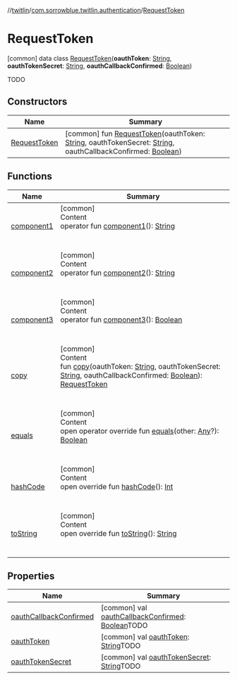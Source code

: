 //[twitlin](../../index.md)/[com.sorrowblue.twitlin.authentication](../index.md)/[RequestToken](index.md)



# RequestToken  
 [common] data class [RequestToken](index.md)(**oauthToken**: [String](https://kotlinlang.org/api/latest/jvm/stdlib/kotlin/-string/index.html), **oauthTokenSecret**: [String](https://kotlinlang.org/api/latest/jvm/stdlib/kotlin/-string/index.html), **oauthCallbackConfirmed**: [Boolean](https://kotlinlang.org/api/latest/jvm/stdlib/kotlin/-boolean/index.html))

TODO

   


## Constructors  
  
|  Name|  Summary| 
|---|---|
| <a name="com.sorrowblue.twitlin.authentication/RequestToken/RequestToken/#kotlin.String#kotlin.String#kotlin.Boolean/PointingToDeclaration/"></a>[RequestToken](-request-token.md)| <a name="com.sorrowblue.twitlin.authentication/RequestToken/RequestToken/#kotlin.String#kotlin.String#kotlin.Boolean/PointingToDeclaration/"></a> [common] fun [RequestToken](-request-token.md)(oauthToken: [String](https://kotlinlang.org/api/latest/jvm/stdlib/kotlin/-string/index.html), oauthTokenSecret: [String](https://kotlinlang.org/api/latest/jvm/stdlib/kotlin/-string/index.html), oauthCallbackConfirmed: [Boolean](https://kotlinlang.org/api/latest/jvm/stdlib/kotlin/-boolean/index.html))   <br>


## Functions  
  
|  Name|  Summary| 
|---|---|
| <a name="com.sorrowblue.twitlin.authentication/RequestToken/component1/#/PointingToDeclaration/"></a>[component1](component1.md)| <a name="com.sorrowblue.twitlin.authentication/RequestToken/component1/#/PointingToDeclaration/"></a>[common]  <br>Content  <br>operator fun [component1](component1.md)(): [String](https://kotlinlang.org/api/latest/jvm/stdlib/kotlin/-string/index.html)  <br><br><br>
| <a name="com.sorrowblue.twitlin.authentication/RequestToken/component2/#/PointingToDeclaration/"></a>[component2](component2.md)| <a name="com.sorrowblue.twitlin.authentication/RequestToken/component2/#/PointingToDeclaration/"></a>[common]  <br>Content  <br>operator fun [component2](component2.md)(): [String](https://kotlinlang.org/api/latest/jvm/stdlib/kotlin/-string/index.html)  <br><br><br>
| <a name="com.sorrowblue.twitlin.authentication/RequestToken/component3/#/PointingToDeclaration/"></a>[component3](component3.md)| <a name="com.sorrowblue.twitlin.authentication/RequestToken/component3/#/PointingToDeclaration/"></a>[common]  <br>Content  <br>operator fun [component3](component3.md)(): [Boolean](https://kotlinlang.org/api/latest/jvm/stdlib/kotlin/-boolean/index.html)  <br><br><br>
| <a name="com.sorrowblue.twitlin.authentication/RequestToken/copy/#kotlin.String#kotlin.String#kotlin.Boolean/PointingToDeclaration/"></a>[copy](copy.md)| <a name="com.sorrowblue.twitlin.authentication/RequestToken/copy/#kotlin.String#kotlin.String#kotlin.Boolean/PointingToDeclaration/"></a>[common]  <br>Content  <br>fun [copy](copy.md)(oauthToken: [String](https://kotlinlang.org/api/latest/jvm/stdlib/kotlin/-string/index.html), oauthTokenSecret: [String](https://kotlinlang.org/api/latest/jvm/stdlib/kotlin/-string/index.html), oauthCallbackConfirmed: [Boolean](https://kotlinlang.org/api/latest/jvm/stdlib/kotlin/-boolean/index.html)): [RequestToken](index.md)  <br><br><br>
| <a name="kotlin/Any/equals/#kotlin.Any?/PointingToDeclaration/"></a>[equals](../../com.sorrowblue.twitlin.v2.users/-users-api/-expansion/-companion/index.md#%5Bkotlin%2FAny%2Fequals%2F%23kotlin.Any%3F%2FPointingToDeclaration%2F%5D%2FFunctions%2F1930806739)| <a name="kotlin/Any/equals/#kotlin.Any?/PointingToDeclaration/"></a>[common]  <br>Content  <br>open operator override fun [equals](../../com.sorrowblue.twitlin.v2.users/-users-api/-expansion/-companion/index.md#%5Bkotlin%2FAny%2Fequals%2F%23kotlin.Any%3F%2FPointingToDeclaration%2F%5D%2FFunctions%2F1930806739)(other: [Any](https://kotlinlang.org/api/latest/jvm/stdlib/kotlin/-any/index.html)?): [Boolean](https://kotlinlang.org/api/latest/jvm/stdlib/kotlin/-boolean/index.html)  <br><br><br>
| <a name="kotlin/Any/hashCode/#/PointingToDeclaration/"></a>[hashCode](../../com.sorrowblue.twitlin.v2.users/-users-api/-expansion/-companion/index.md#%5Bkotlin%2FAny%2FhashCode%2F%23%2FPointingToDeclaration%2F%5D%2FFunctions%2F1930806739)| <a name="kotlin/Any/hashCode/#/PointingToDeclaration/"></a>[common]  <br>Content  <br>open override fun [hashCode](../../com.sorrowblue.twitlin.v2.users/-users-api/-expansion/-companion/index.md#%5Bkotlin%2FAny%2FhashCode%2F%23%2FPointingToDeclaration%2F%5D%2FFunctions%2F1930806739)(): [Int](https://kotlinlang.org/api/latest/jvm/stdlib/kotlin/-int/index.html)  <br><br><br>
| <a name="kotlin/Any/toString/#/PointingToDeclaration/"></a>[toString](../../com.sorrowblue.twitlin.v2.users/-users-api/-expansion/-companion/index.md#%5Bkotlin%2FAny%2FtoString%2F%23%2FPointingToDeclaration%2F%5D%2FFunctions%2F1930806739)| <a name="kotlin/Any/toString/#/PointingToDeclaration/"></a>[common]  <br>Content  <br>open override fun [toString](../../com.sorrowblue.twitlin.v2.users/-users-api/-expansion/-companion/index.md#%5Bkotlin%2FAny%2FtoString%2F%23%2FPointingToDeclaration%2F%5D%2FFunctions%2F1930806739)(): [String](https://kotlinlang.org/api/latest/jvm/stdlib/kotlin/-string/index.html)  <br><br><br>


## Properties  
  
|  Name|  Summary| 
|---|---|
| <a name="com.sorrowblue.twitlin.authentication/RequestToken/oauthCallbackConfirmed/#/PointingToDeclaration/"></a>[oauthCallbackConfirmed](oauth-callback-confirmed.md)| <a name="com.sorrowblue.twitlin.authentication/RequestToken/oauthCallbackConfirmed/#/PointingToDeclaration/"></a> [common] val [oauthCallbackConfirmed](oauth-callback-confirmed.md): [Boolean](https://kotlinlang.org/api/latest/jvm/stdlib/kotlin/-boolean/index.html)TODO   <br>
| <a name="com.sorrowblue.twitlin.authentication/RequestToken/oauthToken/#/PointingToDeclaration/"></a>[oauthToken](oauth-token.md)| <a name="com.sorrowblue.twitlin.authentication/RequestToken/oauthToken/#/PointingToDeclaration/"></a> [common] val [oauthToken](oauth-token.md): [String](https://kotlinlang.org/api/latest/jvm/stdlib/kotlin/-string/index.html)TODO   <br>
| <a name="com.sorrowblue.twitlin.authentication/RequestToken/oauthTokenSecret/#/PointingToDeclaration/"></a>[oauthTokenSecret](oauth-token-secret.md)| <a name="com.sorrowblue.twitlin.authentication/RequestToken/oauthTokenSecret/#/PointingToDeclaration/"></a> [common] val [oauthTokenSecret](oauth-token-secret.md): [String](https://kotlinlang.org/api/latest/jvm/stdlib/kotlin/-string/index.html)TODO   <br>

